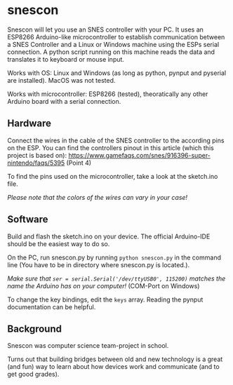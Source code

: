 # snescon
Snescon will let you use an SNES controller with your PC.
It uses an ESP8266 Arduino-like microcontroller to establish communication between a SNES Controller and a Linux or Windows machine
using the ESPs serial connection. 
A python script running on this machine reads the data and translates it to keyboard or mouse input.

Works with OS: Linux and Windows (as long as python, pynput and pyserial are installed). MacOS was not tested.

Works with microcontroller: ESP8266 (tested), theoratically any other Arduino board with a serial connection.

## Hardware
Connect the wires in the cable of the SNES controller to the according pins on the ESP. 
You can find the controllers pinout in this article (which this project is based on): 
https://www.gamefaqs.com/snes/916396-super-nintendo/faqs/5395 (Point 4)

To find the pins used on the microcontroller, take a look at the sketch.ino file.

_Please note that the colors of the wires can vary in your case!_

## Software

Build and flash the sketch.ino on your device. The official Arduino-IDE should be the easiest way to do so.

On the PC, run snescon.py by running `python snescon.py` in the command line (You have to be in directory where snescon.py is located.). 

_Make sure that `ser = serial.Serial('/dev/ttyUSB0', 115200)` matches the name the Arduino has on your computer!_
(COM-Port on Windows)

To change the key bindings, edit the `keys` array. Reading the pynput documentation can be helpful.

## Background
Snescon was computer science team-project in school.

Turns out that building bridges between old and new technology is a great (and fun) way 
to learn about how devices work and communicate (and to get good grades).
